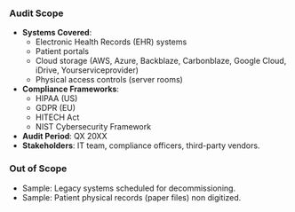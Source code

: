 ### **Audit Scope**  
- **Systems Covered**:  
  - Electronic Health Records (EHR) systems  
  - Patient portals  
  - Cloud storage (AWS, Azure, Backblaze, Carbonblaze, Google Cloud, iDrive, Yourserviceprovider)  
  - Physical access controls (server rooms)  
- **Compliance Frameworks**:  
  - HIPAA (US)  
  - GDPR (EU)  
  - HITECH Act  
  - NIST Cybersecurity Framework  
- **Audit Period**: QX 20XX  
- **Stakeholders**: IT team, compliance officers, third-party vendors.  

### **Out of Scope**  
- Sample: Legacy systems scheduled for decommissioning.  
- Sample: Patient physical records (paper files) non digitized.  
